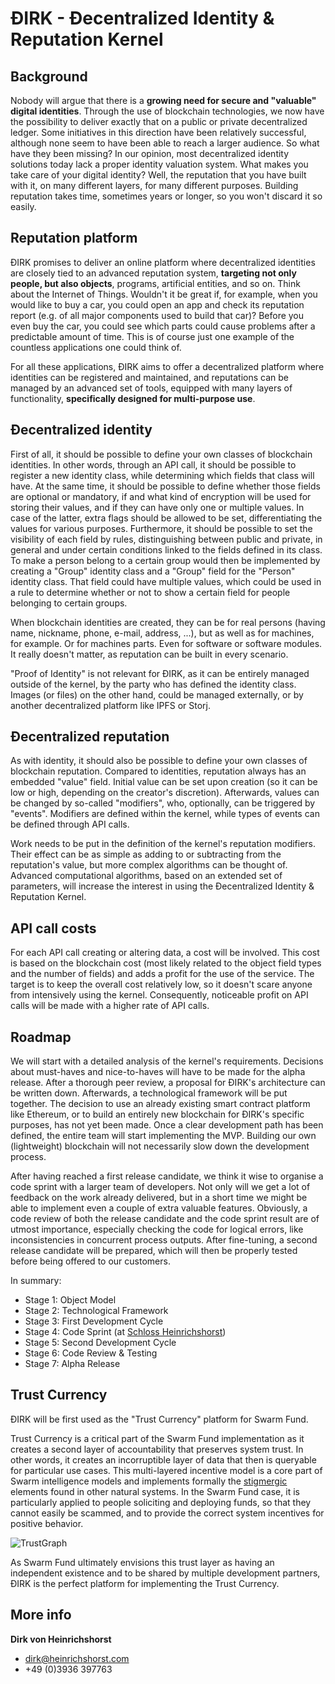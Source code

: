# ÐIRK - Ðecentralized Identity & Reputation Kernel

## Background
Nobody will argue that there is a **growing need for secure and "valuable" digital identities**. Through the use of blockchain technologies, we now have the possibility to deliver exactly that on a public or private decentralized ledger. Some initiatives in this direction have been relatively successful, although none seem to have been able to reach a larger audience. So what have they been missing? In our opinion, most decentralized identity solutions today lack a proper identity valuation system. What makes you take care of your digital identity? Well, the reputation that you have built with it, on many different layers, for many different purposes. Building reputation takes time, sometimes years or longer, so you won't discard it so easily.

## Reputation platform
ÐIRK promises to deliver an online platform where decentralized identities are closely tied to an advanced reputation system, **targeting not only people, but also objects**, programs, artificial entities, and so on. Think about the Internet of Things. Wouldn't it be great if, for example, when you would like to buy a car, you could open an app and check its reputation report (e.g. of all major components used to build that car)? Before you even buy the car, you could see which parts could cause problems after a predictable amount of time. This is of course just one example of the countless applications one could think of.

For all these applications, ÐIRK aims to offer a decentralized platform where identities can be registered and maintained, and reputations can be managed by an advanced set of tools, equipped with many layers of functionality, **specifically designed for multi-purpose use**. 

## Ðecentralized identity
First of all, it should be possible to define your own classes of blockchain identities. In other words, through an API call, it should be possible to register a new identity class, while determining which fields that class will have. At the same time, it should be possible to define whether those fields are optional or mandatory, if and what kind of encryption will be used for storing their values, and if they can have only one or multiple values. In case of the latter, extra flags should be allowed to be set, differentiating the values for various purposes. Furthermore, it should be possible to set the visibility of each field by rules, distinguishing between public and private, in general and under certain conditions linked to the fields defined in its class. To make a person belong to a certain group would then be implemented by creating a "Group" identity class and a "Group" field for the "Person" identity class. That field could have multiple values, which could be used in a rule to determine whether or not to show a certain field for people belonging to certain groups.

When blockchain identities are created, they can be for real persons (having name, nickname, phone, e-mail, address, ...), but as well as for machines, for example. Or for machines parts. Even for software or software modules. It really doesn't matter, as reputation can be built in every scenario.

"Proof of Identity" is not relevant for ÐIRK, as it can be entirely managed outside of the kernel, by the party who has defined the identity class. Images (or files) on the other hand, could be managed externally, or by another decentralized platform like IPFS or Storj.

## Ðecentralized reputation
As with identity, it should also be possible to define your own classes of blockchain reputation. Compared to identities, reputation always has an embedded "value" field. Initial value can be set upon creation (so it can be low or high, depending on the creator's discretion). Afterwards, values can be changed by so-called "modifiers", who, optionally, can be triggered by "events". Modifiers are defined within the kernel, while types of events can be defined through API calls.

Work needs to be put in the definition of the kernel's reputation modifiers. Their effect can be as simple as adding to or subtracting from the reputation's value, but more complex algorithms can be thought of. Advanced computational algorithms, based on an extended set of parameters, will increase the interest in using the Ðecentralized Identity & Reputation Kernel.

## API call costs
For each API call creating or altering data, a cost will be involved. This cost is based on the blockchain cost (most likely related to the object field types and the number of fields) and adds a profit for the use of the service. The target is to keep the overall cost relatively low, so it doesn't scare anyone from intensively using the kernel. Consequently, noticeable profit on API calls will be made with a higher rate of API calls.

## Roadmap
We will start with a detailed analysis of the kernel's requirements. Decisions about must-haves and nice-to-haves will have to be made for the alpha release. After a thorough peer review, a proposal for ÐIRK's architecture can be written down. Afterwards, a technological framework will be put together. The decision to use an already existing smart contract platform like Ethereum, or to build an entirely new blockchain for ÐIRK's specific purposes, has not yet been made. Once a clear development path has been defined, the entire team will start implementing the MVP. Building our own (lightweight) blockchain will not necessarily slow down the development process.

After having reached a first release candidate, we think it wise to organise a code sprint with a larger team of developers. Not only will we get a lot of feedback on the work already delivered, but in a short time we might be able to implement even a couple of extra valuable features. Obviously, a code review of both the release candidate and the code sprint result are of utmost importance, especially checking the code for logical errors, like inconsistencies in concurrent process outputs. After fine-tuning, a second release candidate will be prepared, which will then be properly tested before being offered to our customers.

In summary:
* Stage 1: Object Model
* Stage 2: Technological Framework
* Stage 3: First Development Cycle
* Stage 4: Code Sprint (at [Schloss Heinrichshorst](http://www.heinrichshorst.com))
* Stage 5: Second Development Cycle
* Stage 6: Code Review & Testing
* Stage 7: Alpha Release

## Trust Currency
ÐIRK will be first used as the "Trust Currency" platform for Swarm Fund.

Trust Currency is a critical part of the Swarm Fund implementation as it creates a second layer of accountability that preserves system trust. In other words, it creates an incorruptible layer of data that then is queryable for particular use cases. This multi-layered incentive model is a core part of Swarm intelligence models and implements formally the [stigmergic](https://en.wikipedia.org/wiki/Stigmergy) elements found in other natural systems. In the Swarm Fund case, it is particularly applied to people soliciting and deploying funds, so that they cannot easily be scammed, and to provide the correct system incentives for positive behavior.

![TrustGraph](https://github.com/swarmfund/dirk/blob/master/imgs/trustgraph.png)

As Swarm Fund ultimately envisions this trust layer as having an independent existence and to be shared by multiple development partners, ÐIRK is the perfect platform for implementing the Trust Currency.

## More info
**Dirk von Heinrichshorst**
* [dirk@heinrichshorst.com](mailto:dirk@heinrichshorst.com)
* +49 (0)3936 397763

